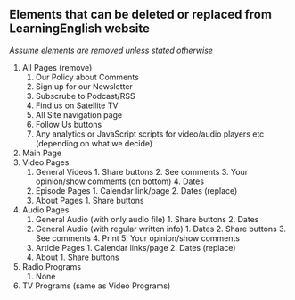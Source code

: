 ## **Elements that can be deleted or replaced from LearningEnglish website**
*Assume elements are removed unless stated otherwise*
  
1. All Pages (remove)
      1. Our Policy about Comments
      2. Sign up for our Newsletter
      3. Subscrube to Podcast/RSS
      4. Find us on Satellite TV
      5. All Site navigation page
      6. Follow Us buttons
      7. Any analytics or JavaScript scripts for video/audio players etc (depending on what we decide)
2. Main Page 
3. Video Pages 
      1. General Videos 
              1. Share buttons 
              2. See comments
              3. Your opinion/show comments (on bottom)
              4. Dates 
      2. Episode Pages
              1. Calendar link/page
              2. Dates (replace)
      3. About Pages
              1. Share buttons 
4. Audio Pages
      1. General Audio (with only audio file)
              1. Share buttons 
              2. Dates
      2. General Audio (with regular written info)
              1. Dates 
              2. Share buttons
              3. See comments 
              4. Print 
              5. Your opinion/show comments  
      3. Article Pages 
              1. Calendar links/page
              2. Dates (replace)
      4. About 
              1. Share buttons 
4. Radio Programs
    1. None
5. TV Programs (same as Video Programs)










  

